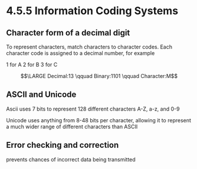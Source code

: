 # 4.5.5 Information Coding Systems

## Character form of a decimal digit
To represent characters, match characters to character codes.
Each character code is assigned to a decimal number, for example 

1 for A
2 for B 
3 for C

$$\LARGE Decimal:13 \qquad Binary:1101 \qquad Character:M$$

## ASCII and Unicode
Ascii uses 7 bits to represent 128 different characters
A-Z, a-z, and 0-9

Unicode uses anything from 8-48 bits per character, allowing it to represent a much wider range of different characters than ASCII

## Error checking and correction
prevents chances of incorrect data being transmitted

###